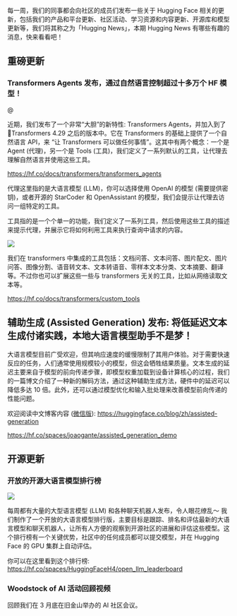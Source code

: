 每一周，我们的同事都会向社区的成员们发布一些关于 Hugging Face 相关的更新，包括我们的产品和平台更新、社区活动、学习资源和内容更新、开源库和模型更新等，我们将其称之为「Hugging News」，本期 Hugging News 有哪些有趣的消息，快来看看吧！ 

## 重磅更新

### Transformers Agents 发布，通过自然语言控制超过十多万个 HF 模型！

@[](https://img-s1.andfun.cn/devrel/posts/2023/06/5c3e4b61fd156.jpg)

近期，我们发布了一个非常“大胆”的新特性: Transformers Agents，并加入到了 🤗Transformers 4.29 之后的版本中。它在 Transformers 的基础上提供了一个自然语言 API，来 “让 Transformers 可以做任何事情”。这其中有两个概念：一个是 Agent (代理)，另一个是 Tools (工具)，我们定义了一系列默认的工具，让代理去理解自然语言并使用这些工具。

https://hf.co/docs/transformers/transformers_agents

代理这里指的是大语言模型 (LLM)，你可以选择使用 OpenAI 的模型 (需要提供密钥)，或者开源的 StarCoder 和 OpenAssistant 的模型，我们会提示让代理去访问一组特定的工具。

工具指的是一个个单一的功能，我们定义了一系列工具，然后使用这些工具的描述来提示代理，并展示它将如何利用工具来执行查询中请求的内容。

![](https://img-s1.andfun.cn/devrel/posts/2023/06/539fab0653938.png)

我们在 transformers 中集成的工具包括：文档问答、文本问答、图片配文、图片问答、图像分割、语音转文本、文本转语音、零样本文本分类、文本摘要、翻译等。不过你也可以扩展这些一些与 transformers 无关的工具，比如从网络读取文本等。

https://hf.co/docs/transformers/custom_tools

## 辅助生成 (Assisted Generation) 发布: 将低延迟文本生成付诸实践，本地大语言模型助手不是梦！

大语言模型目前广受欢迎，但其响应速度的缓慢限制了其用户体验。对于需要快速反应的任务，人们通常使用规模较小的模型，但这会牺牲结果质量。文本生成的延迟主要来自于模型的前向传递步骤，即模型权重加载到设备计算核心的过程，我们的一篇博文介绍了一种新的解码方法，通过这种辅助生成方法，硬件中的延迟可以降低多达 10 倍。此外，还可以通过模型优化和输入批处理来改善模型前向传递的性能问题。

欢迎阅读中文博客内容 ([微信版](https://mp.weixin.qq.com/s/HSSgrJX-gNDs9VFLMKvVYQ)):
https://huggingface.co/blog/zh/assisted-generation

https://hf.co/spaces/joaogante/assisted_generation_demo

## 开源更新

### 开放的开源大语言模型排行榜

![](https://img-s1.andfun.cn/devrel/posts/2023/06/d7be083e3543d.png)

每周都有大量的大型语言模型 (LLM) 和各种聊天机器人发布，令人眼花缭乱～ 我们制作了一个开放的大语言模型排行版，主要目标是跟踪、排名和评估最新的大语言模型和聊天机器人，让所有人方便的观察到开源社区的进展和评估这些模型。这个排行榜有一个关键优势，社区中的任何成员都可以提交模型，并在 Hugging Face 的 GPU 集群上自动评估。

你可以在这里看到这个排行榜:
https://hf.co/spaces/HuggingFaceH4/open_llm_leaderboard

### Woodstock of AI 活动回顾视频 

回顾我们在 3 月底在旧金山举办的 AI 社区会议。
